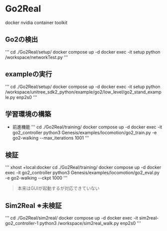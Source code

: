 # Go2Real

docker
nvidia container toolkit


## Go2の検出
'''
cd ./Go2Real/setup/
docker compose up -d
docker exec -it setup python /workspace/networkTest.py
'''

## exampleの実行
'''
cd ./Go2Real/setup/
docker compose up -d
docker exec -it setup python /workspace/unitree_sdk2_python/example/go2/low_level/go2_stand_example.py enp2s0
'''

## 学習環境の構築
- 前進機能
'''
cd ./Go2Real/training/
docker compose up -d
docker exec -it go2_controller python3 Genesis/examples/locomotion/go2_train.py -e go2-walking --max_iterations 1001
'''

## 検証
'''
xhost +local:docker
cd ./Go2Real/training/
docker compose up -d
docker exec -it go2_controller python3 Genesis/examples/locomotion/go2_eval.py -e go2-walking --ckpt 1000
'''
> 本来はGUIが起動するが対応できていない

## Sim2Real ※未検証
'''
cd ./Go2Real/sim2real/
docker compose up -d
docker exec -it sim2real-go2_controller-1 python3 /workspace/sim2real_walk.py enp2s0
'''